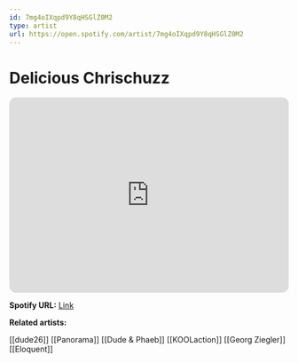 ```yaml
---
id: 7mg4oIXqpd9Y8qHSGlZ0M2
type: artist
url: https://open.spotify.com/artist/7mg4oIXqpd9Y8qHSGlZ0M2
---
```

# Delicious Chrischuzz

<iframe style="border-radius:12px" src="https://open.spotify.com/embed/artist/7mg4oIXqpd9Y8qHSGlZ0M2" width="100%" height="352" frameBorder="0" allowfullscreen="" allow="autoplay; clipboard-write; encrypted-media; fullscreen; picture-in-picture" loading="lazy"></iframe>

**Spotify URL:** [Link](https://open.spotify.com/artist/7mg4oIXqpd9Y8qHSGlZ0M2)

**Related artists:**

[[dude26]]
[[Panorama]]
[[Dude & Phaeb]]
[[KOOLaction]]
[[Georg Ziegler]]
[[Eloquent]]
